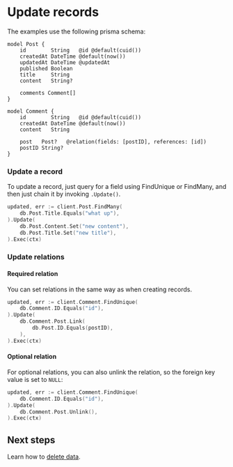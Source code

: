 # Update records

The examples use the following prisma schema:

```prisma
model Post {
    id        String   @id @default(cuid())
    createdAt DateTime @default(now())
    updatedAt DateTime @updatedAt
    published Boolean
    title     String
    content   String?

    comments Comment[]
}

model Comment {
    id        String   @id @default(cuid())
    createdAt DateTime @default(now())
    content   String

    post   Post?   @relation(fields: [postID], references: [id])
    postID String?
}
```

### Update a record

To update a record, just query for a field using FindUnique or FindMany, and then just chain it by invoking `.Update()`.

```go
updated, err := client.Post.FindMany(
    db.Post.Title.Equals("what up"),
).Update(
    db.Post.Content.Set("new content"),
    db.Post.Title.Set("new title"),
).Exec(ctx)
```

### Update relations

#### Required relation

You can set relations in the same way as when creating records.

```go
updated, err := client.Comment.FindUnique(
    db.Comment.ID.Equals("id"),
).Update(
    db.Comment.Post.Link(
        db.Post.ID.Equals(postID),
    ),
).Exec(ctx)
```

#### Optional relation

For optional relations, you can also unlink the relation, so the foreign key value is set to `NULL`:

```go
updated, err := client.Comment.FindUnique(
    db.Comment.ID.Equals("id"),
).Update(
    db.Comment.Post.Unlink(),
).Exec(ctx)
```

## Next steps

Learn how to [delete data](09-delete.md).
